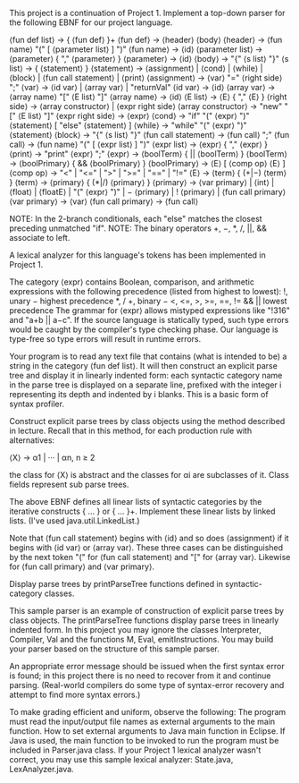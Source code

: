 This project is a continuation of Project 1. Implement a top-down parser for the following EBNF for our project language. 

⟨fun def list⟩ → { ⟨fun def⟩ }+ 
⟨fun def⟩ → ⟨header⟩ ⟨body⟩ 
⟨header⟩ → ⟨fun name⟩ "(" [ ⟨parameter list⟩ ] ")" 
⟨fun name⟩ → ⟨id⟩ 
⟨parameter list⟩ → ⟨parameter⟩ { "," ⟨parameter⟩ } 
⟨parameter⟩ → ⟨id⟩ 
⟨body⟩ → "{" ⟨s list⟩ "}" 
⟨s list⟩ → { ⟨statement⟩ } 
⟨statement⟩ → ⟨assignment⟩ | ⟨cond⟩ | ⟨while⟩ | ⟨block⟩ | ⟨fun call statement⟩ | ⟨print⟩ 
⟨assignment⟩ → ⟨var⟩ "=" ⟨right side⟩ ";" 
⟨var⟩ → ⟨id var⟩ | ⟨array var⟩ | "returnVal" 
⟨id var⟩ → ⟨id⟩ 
⟨array var⟩ → ⟨array name⟩ "[" ⟨E list⟩ "]" 
⟨array name⟩ → ⟨id⟩ 
⟨E list⟩ → ⟨E⟩ { "," ⟨E⟩ } 
⟨right side⟩ → ⟨array constructor⟩ | ⟨expr right side⟩ 
⟨array constructor⟩ → "new" "[" ⟨E list⟩ "]" 
⟨expr right side⟩ → ⟨expr⟩ 
⟨cond⟩ → "if" "(" ⟨expr⟩ ")" ⟨statement⟩ [ "else" ⟨statement⟩ ] 
⟨while⟩ → "while" "(" ⟨expr⟩ ")" ⟨statement⟩ 
⟨block⟩ → "{" ⟨s list⟩ "}" 
⟨fun call statement⟩ → ⟨fun call⟩ ";" 
⟨fun call⟩ → ⟨fun name⟩ "(" [ ⟨expr list⟩ ] ")" 
⟨expr list⟩ → ⟨expr⟩ { "," ⟨expr⟩ } 
⟨print⟩ → "print" ⟨expr⟩ ";" 
⟨expr⟩ → ⟨boolTerm⟩ { || ⟨boolTerm⟩ } 
⟨boolTerm⟩ → ⟨boolPrimary⟩ { && ⟨boolPrimary⟩ } 
⟨boolPrimary⟩ → ⟨E⟩ [ ⟨comp op⟩ ⟨E⟩ ] 
⟨comp op⟩ → "<" | "<=" | ">" | ">=" | "==" | "!=" 
⟨E⟩ → ⟨term⟩ { (+|−) ⟨term⟩ } 
⟨term⟩ → ⟨primary⟩ { (*|/) ⟨primary⟩ } 
⟨primary⟩ → ⟨var primary⟩ | ⟨int⟩ | ⟨float⟩ | ⟨floatE⟩ | "(" ⟨expr⟩ ")" | − ⟨primary⟩ | ! ⟨primary⟩ | ⟨fun call primary⟩ 
⟨var primary⟩ → ⟨var⟩ 
⟨fun call primary⟩ → ⟨fun call⟩ 

NOTE: In the 2-branch conditionals, each "else" matches the closest preceding unmatched "if". 
NOTE: The binary operators +, −, *, /, ||, && associate to left. 

A lexical analyzer for this language's tokens has been implemented in Project 1. 

The category ⟨expr⟩ contains Boolean, comparison, and arithmetic expressions with the following precedence (listed from highest to lowest):
  !, unary −    highest precedence
  *, /
  +, binary −
  <, <=, >, >=, ==, !=
  &&
  ||      lowest precedence
The grammar for ⟨expr⟩ allows mistyped expressions like "!316" and "a+b || a−c". If the source language is statically typed, such type errors would be caught by the compiler's type checking phase. Our language is type-free so type errors will result in runtime errors. 

Your program is to read any text file that contains (what is intended to be) a string in the category ⟨fun def list⟩. It will then construct an explicit parse tree and display it in linearly indented form: each syntactic category name in the parse tree is displayed on a separate line, prefixed with the integer i representing its depth and indented by i blanks. This is a basic form of syntax profiler. 

Construct explicit parse trees by class objects using the method described in lecture. Recall that in this method, for each production rule with alternatives: 

   ⟨X⟩ → α1 | ··· | αn,    n ≥ 2 

the class for ⟨X⟩ is abstract and the classes for αi are subclasses of it. Class fields represent sub parse trees. 

The above EBNF defines all linear lists of syntactic categories by the iterative constructs { … } or { … }+. Implement these linear lists by linked lists. (I've used java.util.LinkedList.) 

Note that ⟨fun call statement⟩ begins with ⟨id⟩ and so does ⟨assignment⟩ if it begins with ⟨id var⟩ or ⟨array var⟩. These three cases can be distinguished by the next token "(" for ⟨fun call statement⟩ and "[" for ⟨array var⟩. Likewise for ⟨fun call primary⟩ and ⟨var primary⟩. 

Display parse trees by printParseTree functions defined in syntactic-category classes. 

This sample parser is an example of construction of explicit parse trees by class objects. The printParseTree functions display parse trees in linearly indented form. In this project you may ignore the classes Interpreter, Compiler, Val and the functions M, Eval, emitInstructions. You may build your parser based on the structure of this sample parser. 

An appropriate error message should be issued when the first syntax error is found; in this project there is no need to recover from it and continue parsing. (Real-world compilers do some type of syntax-error recovery and attempt to find more syntax errors.) 

To make grading efficient and uniform, observe the following:
The program must read the input/output file names as external arguments to the main function. How to set external arguments to Java main function in Eclipse.
If Java is used, the main function to be invoked to run the program must be included in Parser.java class.
If your Project 1 lexical analyzer wasn't correct, you may use this sample lexical analyzer: State.java, LexAnalyzer.java. 
